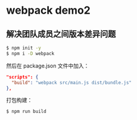 # webpack demo2

## 解决团队成员之间版本差异问题

```bash
$ npm init -y
$ npm i -D webpack
```

然后在 package.json 文件中加入：

```json
"scripts": {
  "build": "webpack src/main.js dist/bundle.js"
},
```

打包构建：

```bash
$ npm run build
```
